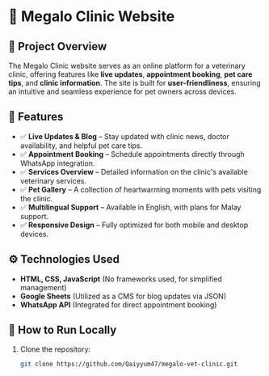 # 🏥 Megalo Clinic Website

## 📌 Project Overview  
The Megalo Clinic website serves as an online platform for a veterinary clinic, offering features like **live updates**, **appointment booking**, **pet care tips**, and **clinic information**. The site is built for **user-friendliness**, ensuring an intuitive and seamless experience for pet owners across devices.

## 🌟 Features  
- ✅ **Live Updates & Blog** – Stay updated with clinic news, doctor availability, and helpful pet care tips.  
- ✅ **Appointment Booking** – Schedule appointments directly through WhatsApp integration.  
- ✅ **Services Overview** – Detailed information on the clinic's available veterinary services.  
- ✅ **Pet Gallery** – A collection of heartwarming moments with pets visiting the clinic.  
- ✅ **Multilingual Support** – Available in English, with plans for Malay support.  
- ✅ **Responsive Design** – Fully optimized for both mobile and desktop devices.  

## ⚙️ Technologies Used  
- **HTML, CSS, JavaScript** (No frameworks used, for simplified management)  
- **Google Sheets** (Utilized as a CMS for blog updates via JSON)  
- **WhatsApp API** (Integrated for direct appointment booking)  

## 🚀 How to Run Locally  
1. Clone the repository:  
   ```sh
   git clone https://github.com/Qaiyyum47/megalo-vet-clinic.git
